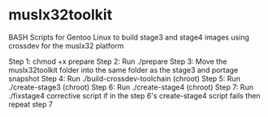 # muslx32toolkit
BASH Scripts for Gentoo Linux to build stage3 and stage4 images using crossdev for the muslx32 platform


Step 1: chmod +x prepare
Step 2: Run ./prepare
Step 3: Move the muslx32toolkit folder into the same folder as the stage3 and portage snapshot
Step 4: Run ./build-crossdev-toolchain
(chroot)
Step 5: Run ./create-stage3
(chroot)
Step 6: Run ./create-stage4
(chroot)
Step 7: Run ./fixstage4 corrective script if in the step 6's create-stage4 script fails then repeat step 7
